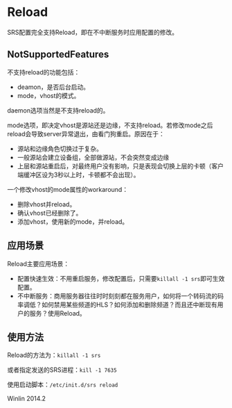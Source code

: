 # Reload

SRS配置完全支持Reload，即在不中断服务时应用配置的修改。

## NotSupportedFeatures

不支持reload的功能包括：
* deamon，是否后台启动。
* mode，vhost的模式。

daemon选项当然是不支持reload的。

mode选项，即决定vhost是源站还是边缘，不支持reload。若修改mode之后reload会导致server异常退出，由看门狗重启。原因在于：
* 源站和边缘角色切换过于复杂。
* 一般源站会建立设备组，全部做源站，不会突然变成边缘
* 上层和源站重启后，对最终用户没有影响，只是表现会切换上层的卡顿（客户端缓冲区设为3秒以上时，卡顿都不会出现）。

一个修改vhost的mode属性的workaround：
* 删除vhost并reload。
* 确认vhost已经删除了。
* 添加vhost，使用新的mode，并reload。

## 应用场景

Reload主要应用场景：
* 配置快速生效：不用重启服务，修改配置后，只需要`killall -1 srs`即可生效配置。
* 不中断服务：商用服务器往往时时刻刻都在服务用户，如何将一个转码流的码率调低？如何禁用某些频道的HLS？如何添加和删除频道？而且还中断现有用户的服务？使用Reload。

## 使用方法

Reload的方法为：`killall -1 srs`

或者指定发送的SRS进程：`kill -1 7635`

使用启动脚本：`/etc/init.d/srs reload`

Winlin 2014.2